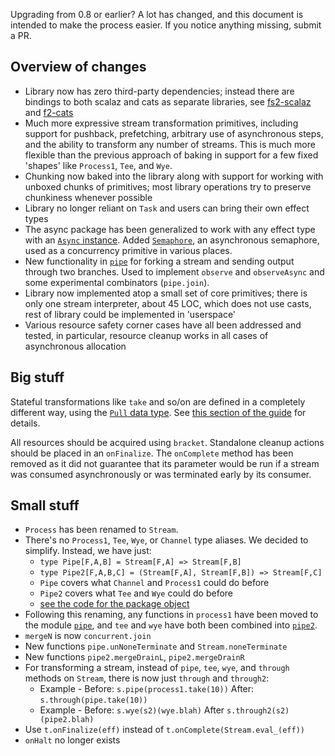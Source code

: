 Upgrading from 0.8 or earlier? A lot has changed, and this document is intended to make the process easier. If you notice anything missing, submit a PR.

## Overview of changes

* Library now has zero third-party dependencies; instead there are bindings to both scalaz and cats as separate libraries, see [fs2-scalaz](https://github.com/functional-streams-for-scala/fs2-scalaz) and [f2-cats](https://github.com/functional-streams-for-scala/fs2-cats)
* Much more expressive stream transformation primitives, including support for pushback, prefetching, arbitrary use of asynchronous steps, and the ability to transform any number of streams. This is much more flexible than the previous approach of baking in support for a few fixed 'shapes' like `Process1`, `Tee`, and `Wye`.
* Chunking now baked into the library along with support for working with unboxed chunks of primitives; most library operations try to preserve chunkiness whenever possible
* Library no longer reliant on `Task` and users can bring their own effect types
* The async package has been generalized to work with any effect type with an [`Async` instance][async]. Added [`Semaphore`](https://oss.sonatype.org/service/local/repositories/releases/archive/co/fs2/fs2-core_2.11/0.9.0-RC2/fs2-core_2.11-0.9.0-RC2-javadoc.jar/!/index.html#fs2.async.mutable.Semaphore), an asynchronous semaphore, used as a concurrency primitive in various places.
* New functionality in [`pipe`](../core/src/main/scala/fs2/pipe.scala) for forking a stream and sending output through two branches. Used to implement `observe` and `observeAsync` and some experimental combinators (`pipe.join`).
* Library now implemented atop a small set of core primitives; there is only one stream interpreter, about 45 LOC, which does not use casts, rest of library could be implemented in 'userspace'
* Various resource safety corner cases have all been addressed and tested, in particular, resource cleanup works in all cases of asynchronous allocation

## Big stuff

Stateful transformations like `take` and so/on are defined in a completely different way, using the [`Pull` data type][pull]. See [this section of the guide](guide.md#statefully-transforming-streams) for details.

[pull]: https://oss.sonatype.org/service/local/repositories/releases/archive/co/fs2/fs2-core_2.11/0.9.0-RC2/fs2-core_2.11-0.9.0-RC2-javadoc.jar/!/index.html#fs2.Pull
[async]: https://oss.sonatype.org/service/local/repositories/releases/archive/co/fs2/fs2-core_2.11/0.9.0-RC2/fs2-core_2.11-0.9.0-RC2-javadoc.jar/!/index.html#fs2.Async

All resources should be acquired using `bracket`. Standalone cleanup actions should be placed in an `onFinalize`. The `onComplete` method has been removed as it did not guarantee that its parameter would be run if a stream was consumed asynchronously or was terminated early by its consumer.

## Small stuff

* `Process` has been renamed to `Stream`.
* There's no `Process1`, `Tee`, `Wye`, or `Channel` type aliases. We decided to simplify. Instead, we have just:
  * `type Pipe[F,A,B] = Stream[F,A] => Stream[F,B]`
  * `type Pipe2[F,A,B,C] = (Stream[F,A], Stream[F,B]) => Stream[F,C]`
  * `Pipe` covers what `Channel` and `Process1` could do before
  * `Pipe2` covers what `Tee` and `Wye` could do before
  * [see the code for the package object](../core/src/main/scala/fs2/fs2.scala)
* Following this renaming, any functions in `process1` have been moved to the module [`pipe`](../core/src/main/scala/fs2/pipe.scala), and `tee` and `wye` have both been combined into [`pipe2`](../core/src/main/scala/fs2/pipe2.scala).
* `mergeN` is now `concurrent.join`
* New functions `pipe.unNoneTerminate` and `Stream.noneTerminate`
* New functions `pipe2.mergeDrainL`, `pipe2.mergeDrainR`
* For transforming a stream, instead of `pipe`, `tee`, `wye`, and `through` methods on `Stream`, there is now just `through` and `through2`:
  * Example - Before: `s.pipe(process1.take(10))` After: `s.through(pipe.take(10))`
  * Example - Before: `s.wye(s2)(wye.blah)` After `s.through2(s2)(pipe2.blah)`
* Use `t.onFinalize(eff)` instead of `t.onComplete(Stream.eval_(eff))`
* `onHalt` no longer exists
